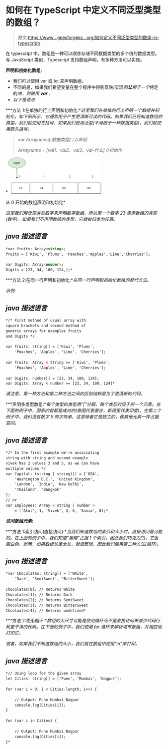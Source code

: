 # 如何在 TypeScript 中定义不同泛型类型的数组？

> 原文:[https://www . geesforgeks . org/如何定义不同泛型类型的数组-in-typescript/](https://www.geeksforgeeks.org/how-to-define-an-array-of-different-generic-types-in-typescript/)

在 typescript 中，数组是一种可以顺序存储不同数据类型的多个值的数据类型。与 JavaScript 类似，Typescript 支持数组声明，有多种方法可以实现。

**声明和初始化数组:**

*   我们可以使用 var 或 let 来声明数组。
*   不同的是，如果我们希望变量在整个程序中得到反映/实现*和**让**用于一个*特定的*块，则使用 **var** 。*
*   *以下是语法*

***方法 1:在单独的行上声明和初始化:**这里我们在单独的行上声明一个数组并初始化，如下例所示。它通常用于产生更清晰可读的代码。如果我们已经知道数组的类型，我们就使用方括号，如果我们使用泛型(不局限于一种数据类型)，我们就使用箭头括号。*

> *var Arrayname[:数据类型]；//声明*
> 
>  *Arrayname = [val1、val2、val3、val-什么] //初始化*

*![](img/ae63791716443ed895a7db56adbd8045.png)

从 0 开始的数组声明和初始化* 

*这里我们用泛型类型数字来声明数字数组，所以第一个数字 23 表示数组的类型(数字)。如果我们不声明数组的类型，它就被归类为任意。*

## *java 描述语言*

```html
*var fruits: Array<string>;
fruits = ['Kiwi', 'Plums', 'Peaches','Apples','Lime','Cherries'];

var Digits: Array<number>;
Digits = [23, 34, 100, 124,];*
```

***方法 2:在同一行声明和初始化:**在同一行声明和初始化数组的替代方法。*

*示例:*

## *java 描述语言*

```html
*/* First method of usual array with
square brackets and second method of
generic arrays for examples fruits
and Digits */

var fruits: string[] = ['Kiwi', 'Plums',
    'Peaches', 'Apples', 'Lime', 'Cherries'];

var fruits: Array < String >= ['Kiwi', 'Plums',
    'Peaches', 'Apples', 'Lime', 'Cherries'];

var Digits: number[] = [23, 34, 100, 124];
var Digits: Array < number >= [23, 34, 100, 124]*
```

*请注意，第一种方法和第二种方法之间的区别纯粹是为了更清晰的代码。*

***声明多类型数组:**每个类型的类型用“|”分隔，每个类型对应于前一个元素。在下面的例子中，国家的首都是成对的(泰国代表曼谷，新德里代表印度)，在第二个例子中，我们没有数字 5 的字符串，这意味着它是独立的，像其他元素一样占据空间。*

## *java 描述语言*

```html
*/* In the first example we're associating
string with string and second example
vivek has 2 values 3 and 5, as we can have
multiple values */
var Capital: (string | string)[] = ['USA',
    'Washington D.C.', 'United Kingdom',
    'London', 'India', 'New Delhi',
    'Thailand', 'Bangkok'
];
// or
var Employees: Array < string | number >
    = ['Atul', 1, 'Vivek', 3, 5, 'Sania', 8];*
```

***访问数组元素:***

***方法 1:索引访问(直接访问):**当我们知道数组的索引和大小时，直接访问是可能的。在上面的例子中，我们知道“黑暗”占据 1 个索引，因此我们巧克力[1]，它返回白色。然而，如果数组长度太长，就很繁琐，因此我们使用第二种方法(循环)。*

## *java 描述语言*

```html
*var Chocolates: string[] = ['White',
    'Dark', 'SemiSweet', 'BitterSweet'];

Chocolates[0]; // Returns White
Chocolates[1]; // Returns Dark
Chocolates[2]; // Returns SemiSweet
Chocolates[3]; // Returns BitterSweet
Chcoloates[4]; // Returns undefined*
```

***方法 2:使用循环:**数组的大尺寸可能是使用循环而不是直接访问来减少代码行和更干净的代码。在下面的例子中，我们使用 for 循环来解析城市数组，并相应地打印它。*

*或者，如果我们不知道数组的大小，我们就在数组中使用“in”来打印。*

## *java 描述语言*

```html
*// Using loop for the given array
let Cities: string[] = ['Pune', 'Mumbai', 'Nagpur'];

for (var i = 0; i < Cities.length; i++) {

    // Output: Pune Mumbai Nagpur
    console.log(Cities[i]);
}

for (var i in Cities) {

    // Output: Pune Mumbai Nagpur
    console.log(Cities[i]);
}*
```